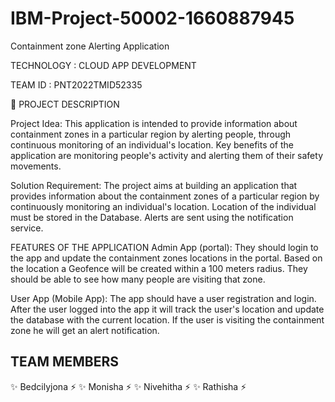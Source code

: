 # IBM-Project-50002-1660887945

Containment zone Alerting Application

TECHNOLOGY : CLOUD APP DEVELOPMENT

TEAM ID : PNT2022TMID52335

📒 PROJECT DESCRIPTION

Project Idea:
This application is intended to provide information about containment zones in a particular region by alerting people, through continuous monitoring of an individual's location. Key benefits of the application are monitoring people's activity and alerting them of their safety movements.

Solution Requirement:
The project aims at building an application that provides information about the containment zones of a particular region by continuously monitoring an individual's location. Location of the individual must be stored in the Database. Alerts are sent using the notification service.

FEATURES OF THE APPLICATION
Admin App (portal):
They should login to the app and update the containment zones locations in the portal. Based on the location a Geofence will be created within a 100 meters radius. They should be able to see how many people are visiting that zone.

User App (Mobile App):
The app should have a user registration and login. After the user logged into the app it will track the user's location and update the database with the current location. If the user is visiting the containment zone he will get an alert notification.

## TEAM MEMBERS
✨ Bedcilyjona ⚡
✨ Monisha ⚡
✨ Nivehitha ⚡
✨ Rathisha ⚡
